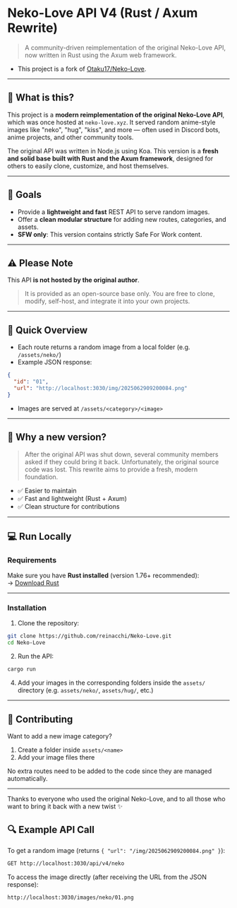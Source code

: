 # Neko-Love API V4 (Rust / Axum Rewrite)

> A community-driven reimplementation of the original Neko-Love API, now written in Rust using the Axum web framework.

- This project is a fork of [Otaku17/Neko-Love](https://github.com/Otaku17/Neko-Love).

---

## 🌟 What is this?

This project is a **modern reimplementation of the original Neko-Love API**, which was once hosted at `neko-love.xyz`. It served random anime-style images like "neko", "hug", "kiss", and more — often used in Discord bots, anime projects, and other community tools.

The original API was written in Node.js using Koa. This version is a **fresh and solid base built with Rust and the Axum framework**, designed for others to easily clone, customize, and host themselves.

---

## 🔧 Goals

- Provide a **lightweight and fast** REST API to serve random images.
- Offer a **clean modular structure** for adding new routes, categories, and assets.
- **SFW only**: This version contains strictly Safe For Work content.

---

## ⚠️ Please Note

This API **is not hosted by the original author**.

> It is provided as an open-source base only. You are free to clone, modify, self-host, and integrate it into your own projects.

---

## 🚀 Quick Overview

- Each route returns a random image from a local folder (e.g. `/assets/neko/`)
- Example JSON response:

```json
{
  "id": "01",
  "url": "http://localhost:3030/img/2025062909200084.png"
}
```

- Images are served at `/assets/<category>/<image>`

---

## 🚩 Why a new version?

> After the original API was shut down, several community members asked if they could bring it back. Unfortunately, the original source code was lost. This rewrite aims to provide a fresh, modern foundation.

- ✅ Easier to maintain
- ✅ Fast and lightweight (Rust + Axum)
- ✅ Clean structure for contributions

---

## 💻 Run Locally

### Requirements

Make sure you have **Rust installed** (version 1.76+ recommended):  
→ [Download Rust](https://www.rust-lang.org/tools/install)

---

### Installation

1. Clone the repository:

```bash
git clone https://github.com/reinacchi/Neko-Love.git
cd Neko-Love
```

2. Run the API:

```bash
cargo run
```

4. Add your images in the corresponding folders inside the `assets/` directory (e.g. `assets/neko/`, `assets/hug/`, etc.)

---

## 🤝 Contributing

Want to add a new image category?

1. Create a folder inside `assets/<name>`
2. Add your image files there

No extra routes need to be added to the code since they are managed automatically.

---

Thanks to everyone who used the original Neko-Love, and to all those who want to bring it back with a new twist ✨

## 🔍 Example API Call

To get a random image (returns `{ "url": "/img/2025062909200084.png" }`):

```sh
GET http://localhost:3030/api/v4/neko
```

To access the image directly (after receiving the URL from the JSON response):

```
http://localhost:3030/images/neko/01.png
```
